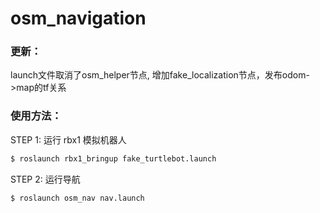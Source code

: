 # osm_navigation

### 更新：
launch文件取消了osm_helper节点, 增加fake_localization节点，发布odom->map的tf关系


### 使用方法：
STEP 1: 运行 rbx1 模拟机器人
```bash
$ roslaunch rbx1_bringup fake_turtlebot.launch
```

STEP 2: 运行导航
```bash
$ roslaunch osm_nav nav.launch
```
